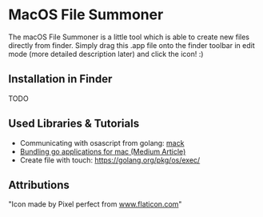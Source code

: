 # MacOS File Summoner

The macOS File Summoner is a little tool which is able to create new files directly from finder. 
Simply drag this .app file onto the finder toolbar in edit mode (more detailed description later) and click the icon! :) 

## Installation in Finder 

TODO 

## Used Libraries & Tutorials

- Communicating with osascript from golang: [mack](https://github.com/andybrewer/mack)
- [Bundling go applications for mac (Medium Article)](https://medium.com/@mattholt/packaging-a-go-application-for-macos-f7084b00f6b5)
- Create file with touch: https://golang.org/pkg/os/exec/

## Attributions
"Icon made by Pixel perfect from www.flaticon.com"
